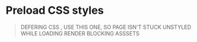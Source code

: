 # Preload CSS styles
> DEFERING CSS , USE THIS ONE, SO PAGE ISN'T STUCK UNSTYLED WHILE LOADING RENDER BLOCKING ASSSETS
	<link rel='preload' href='assets/combine_css.css' as='style' onload="this.onload=null;this.rel='stylesheet'">
														<!--- NO JAVASCRIPT SHEET --->
											<noscript><link rel="stylesheet" href="ssets/combine_css.css"></noscript> 

```
```

```
```

```
```
